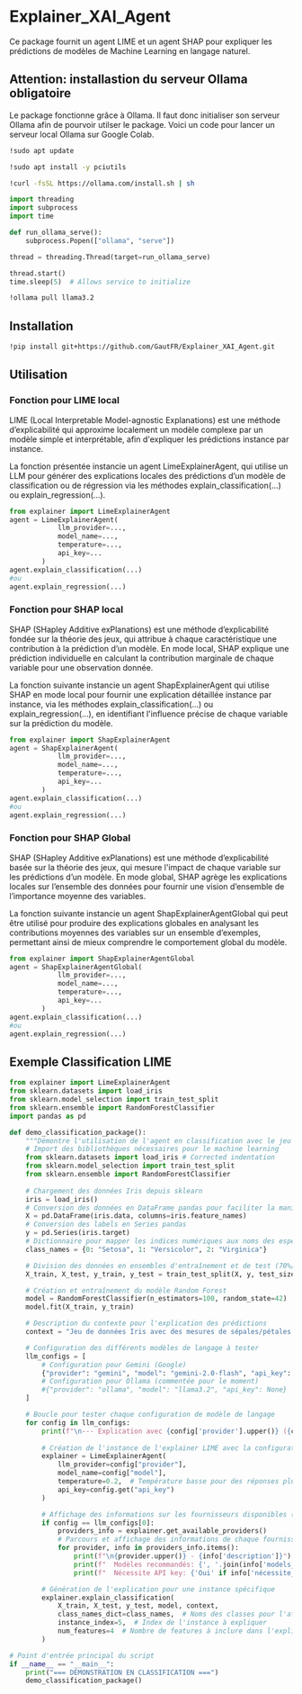 # Explainer_XAI_Agent

Ce package fournit un agent LIME et un agent SHAP pour expliquer les prédictions de modèles de Machine Learning en langage naturel.

## Attention: installastion du serveur Ollama obligatoire
Le package fonctionne grâce à Ollama. Il faut donc initialiser son serveur Ollama afin de pourvoir utilser le package.
Voici un code pour lancer un serveur local Ollama sur Google Colab.

```bash
!sudo apt update

!sudo apt install -y pciutils

!curl -fsSL https://ollama.com/install.sh | sh
```

```python
import threading
import subprocess
import time

def run_ollama_serve():
    subprocess.Popen(["ollama", "serve"])

thread = threading.Thread(target=run_ollama_serve)

thread.start()
time.sleep(5)  # Allows service to initialize
```

```bash
!ollama pull llama3.2
```

## Installation

```bash
!pip install git+https://github.com/GautFR/Explainer_XAI_Agent.git
```

## Utilisation

### Fonction pour LIME local

LIME (Local Interpretable Model-agnostic Explanations) est une méthode d’explicabilité qui approxime localement un modèle complexe par un modèle simple et interprétable, afin d'expliquer les prédictions instance par instance.

La fonction présentée instancie un agent LimeExplainerAgent, qui utilise un LLM pour générer des explications locales des prédictions d’un modèle de classification ou de régression via les méthodes explain_classification(...) ou explain_regression(...).

```python
from explainer import LimeExplainerAgent
agent = LimeExplainerAgent(
            llm_provider=...,
            model_name=...,
            temperature=...,
            api_key=...
        )
agent.explain_classification(...)
#ou
agent.explain_regression(...)
```

### Fonction pour SHAP local

SHAP (SHapley Additive exPlanations) est une méthode d’explicabilité fondée sur la théorie des jeux, qui attribue à chaque caractéristique une contribution à la prédiction d’un modèle. En mode local, SHAP explique une prédiction individuelle en calculant la contribution marginale de chaque variable pour une observation donnée.

La fonction suivante instancie un agent ShapExplainerAgent qui utilise SHAP en mode local pour fournir une explication détaillée instance par instance, via les méthodes explain_classification(...) ou explain_regression(...), en identifiant l'influence précise de chaque variable sur la prédiction du modèle.

```python
from explainer import ShapExplainerAgent
agent = ShapExplainerAgent(
            llm_provider=...,
            model_name=...,
            temperature=...,
            api_key=...
        )
agent.explain_classification(...)
#ou
agent.explain_regression(...)
```

### Fonction pour SHAP Global

SHAP (SHapley Additive exPlanations) est une méthode d’explicabilité basée sur la théorie des jeux, qui mesure l'impact de chaque variable sur les prédictions d’un modèle. En mode global, SHAP agrège les explications locales sur l’ensemble des données pour fournir une vision d’ensemble de l’importance moyenne des variables.

La fonction suivante instancie un agent ShapExplainerAgentGlobal qui peut être utilisé pour produire des explications globales en analysant les contributions moyennes des variables sur un ensemble d’exemples, permettant ainsi de mieux comprendre le comportement global du modèle.

```python
from explainer import ShapExplainerAgentGlobal
agent = ShapExplainerAgentGlobal(
            llm_provider=...,
            model_name=...,
            temperature=...,
            api_key=...
        )
agent.explain_classification(...)
#ou
agent.explain_regression(...)
```

## Exemple Classification LIME

```python
from explainer import LimeExplainerAgent
from sklearn.datasets import load_iris
from sklearn.model_selection import train_test_split
from sklearn.ensemble import RandomForestClassifier
import pandas as pd
```

```python
def demo_classification_package():
    """Démontre l'utilisation de l'agent en classification avec le jeu de données Iris"""
    # Import des bibliothèques nécessaires pour le machine learning
    from sklearn.datasets import load_iris # Corrected indentation
    from sklearn.model_selection import train_test_split
    from sklearn.ensemble import RandomForestClassifier
    
    # Chargement des données Iris depuis sklearn
    iris = load_iris()
    # Conversion des données en DataFrame pandas pour faciliter la manipulation
    X = pd.DataFrame(iris.data, columns=iris.feature_names)
    # Conversion des labels en Series pandas
    y = pd.Series(iris.target)
    # Dictionnaire pour mapper les indices numériques aux noms des espèces
    class_names = {0: "Setosa", 1: "Versicolor", 2: "Virginica"}

    # Division des données en ensembles d'entraînement et de test (70%/30%)
    X_train, X_test, y_train, y_test = train_test_split(X, y, test_size=0.3, random_state=42)

    # Création et entraînement du modèle Random Forest
    model = RandomForestClassifier(n_estimators=100, random_state=42)
    model.fit(X_train, y_train)

    # Description du contexte pour l'explication des prédictions
    context = "Jeu de données Iris avec des mesures de sépales/pétales de trois espèces d'iris."

    # Configuration des différents modèles de langage à tester
    llm_configs = [
        # Configuration pour Gemini (Google)
        {"provider": "gemini", "model": "gemini-2.0-flash", "api_key": userdata.get("GOOGLE_API_KEY")},
        # Configuration pour Ollama (commentée pour le moment)
        #{"provider": "ollama", "model": "llama3.2", "api_key": None}
    ]

    # Boucle pour tester chaque configuration de modèle de langage
    for config in llm_configs:
        print(f"\n--- Explication avec {config['provider'].upper()} ({config['model']}) ---")
        
        # Création de l'instance de l'explainer LIME avec la configuration actuelle
        explainer = LimeExplainerAgent(
            llm_provider=config["provider"],
            model_name=config["model"],
            temperature=0.2,  # Température basse pour des réponses plus déterministes
            api_key=config.get("api_key")
        )

        # Affichage des informations sur les fournisseurs disponibles (une seule fois)
        if config == llm_configs[0]:
            providers_info = explainer.get_available_providers()
            # Parcours et affichage des informations de chaque fournisseur
            for provider, info in providers_info.items():
                print(f"\n{provider.upper()} - {info['description']}")
                print(f"  Modèles recommandés: {', '.join(info['models_recommandés'])}")
                print(f"  Nécessite API key: {'Oui' if info['nécessite_api_key'] else 'Non'}")

        # Génération de l'explication pour une instance spécifique
        explainer.explain_classification(
            X_train, X_test, y_test, model, context,
            class_names_dict=class_names,  # Noms des classes pour l'affichage
            instance_index=5,  # Index de l'instance à expliquer
            num_features=4  # Nombre de features à inclure dans l'explication
        )

# Point d'entrée principal du script
if __name__ == "__main__":
    print("=== DÉMONSTRATION EN CLASSIFICATION ===")
    demo_classification_package()
```
